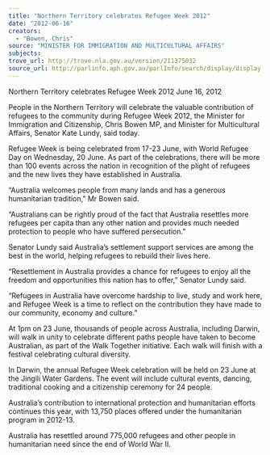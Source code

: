 ```yaml
---
title: "Northern Territory celebrates Refugee Week 2012"
date: "2012-06-16"
creators:
  - "Bowen, Chris"
source: "MINISTER FOR IMMIGRATION AND MULTICULTURAL AFFAIRS"
subjects:
trove_url: http://trove.nla.gov.au/version/211375032
source_url: http://parlinfo.aph.gov.au/parlInfo/search/display/display.w3p;query=Id%3A%22media/pressrel/2134851%22
---
```


 

 

 Northern Territory celebrates Refugee  Week 2012  June 16, 2012  

 People in the Northern Territory will celebrate the valuable contribution of refugees to the  community during Refugee Week 2012, the Minister for Immigration and Citizenship, Chris  Bowen MP, and Minister for Multicultural Affairs, Senator Kate Lundy, said today. 

 Refugee Week is being celebrated from 17-23 June, with World Refugee Day on Wednesday,  20 June. As part of the celebrations, there will be more than 100 events across the nation in  recognition of the plight of refugees and the new lives they have established in Australia. 

 “Australia welcomes people from many lands and has a generous humanitarian tradition,” Mr  Bowen said. 

 “Australians can be rightly proud of the fact that Australia resettles more refugees per capita  than any other nation and provides much needed protection to people who have suffered  persecution.” 

 Senator Lundy said Australia’s settlement support services are among the best in the world,  helping refugees to rebuild their lives here. 

 “Resettlement in Australia provides a chance for refugees to enjoy all the freedom and  opportunities this nation has to offer,” Senator Lundy said. 

 “Refugees in Australia have overcome hardship to live, study and work here, and Refugee  Week is a time to reflect on the contribution they have made to our community, economy and  culture.” 

 At 1pm on 23 June, thousands of people across Australia, including Darwin, will walk in  unity to celebrate different paths people have taken to become Australian, as part of the Walk  Together initiative. Each walk will finish with a festival celebrating cultural diversity. 

 In Darwin, the annual Refugee Week celebration will be held on 23 June at the Jingili Water  Gardens. The event will include cultural events, dancing, traditional cooking and a  citizenship ceremony for 24 people. 

 Australia’s contribution to international protection and humanitarian efforts continues this  year, with 13,750 places offered under the humanitarian program in 2012-13. 

 Australia has resettled around 775,000 refugees and other people in humanitarian need since  the end of World War II. 

 

